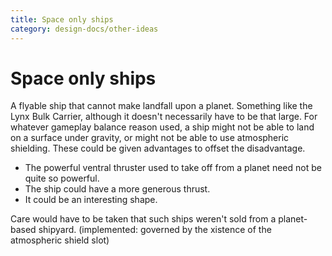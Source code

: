 ```yaml
---
title: Space only ships
category: design-docs/other-ideas
---
```

# Space only ships
A flyable ship that cannot make landfall upon a planet. Something like the Lynx Bulk Carrier, although it doesn't necessarily have to be that large. For whatever gameplay balance reason used, a ship might not be able to land on a surface under gravity, or might not be able to use atmospheric shielding. These could be given advantages to offset the disadvantage.
- The powerful ventral thruster used to take off from a planet need not be quite so powerful.
- The ship could have a more generous thrust.
- It could be an interesting shape.

Care would have to be taken that such ships weren't sold from a planet-based shipyard. (implemented: governed by the xistence of the atmospheric shield slot)
